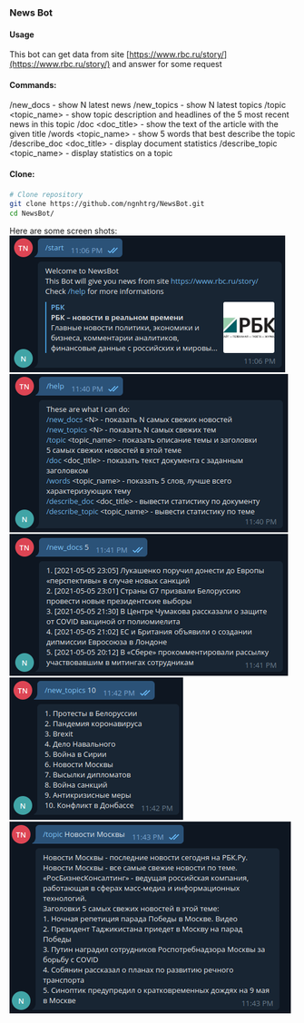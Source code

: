 ### News Bot

#### Usage
This bot can get data from site [https://www.rbc.ru/story/](https://www.rbc.ru/story/)
and answer for some request

#### Commands:
/new_docs <N> - show N latest news
/new_topics <N> - show N latest topics
/topic <topic_name> - show topic description and headlines of the 5 most recent news in this topic
/doc <doc_title> - show the text of the article with the given title
/words <topic_name> - show 5 words that best describe the topic
/describe_doc <doc_title> - display document statistics
/describe_topic <topic_name> - display statistics on a topic

#### Clone:

```bash
# Clone repository
git clone https://github.com/ngnhtrg/NewsBot.git
cd NewsBot/
```

Here are some screen shots:
![alt text](https://github.com/ngnhtrg/NewsBot/blob/dev/demo/start.png)
![alt text](https://github.com/ngnhtrg/NewsBot/blob/dev/demo/help.png)
![alt text](https://github.com/ngnhtrg/NewsBot/blob/dev/demo/new_docs.png)
![alt text](https://github.com/ngnhtrg/NewsBot/blob/dev/demo/new_topics.png)
![alt text](https://github.com/ngnhtrg/NewsBot/blob/dev/demo/topic.png)

